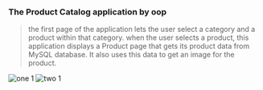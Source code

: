 ### The Product Catalog application by oop

> the first page of the application lets the user select a category and a product within that category. when the user selects a product, this application displays a Product page that gets its product data from MySQL database. It also uses this data to get an image for the product.

![one 1](https://user-images.githubusercontent.com/29811601/52017034-7bd2c780-24e6-11e9-9ae2-913537f3a47a.png)
![two 1](https://user-images.githubusercontent.com/29811601/52017226-03b8d180-24e7-11e9-8ead-cbd5810f1675.png)

